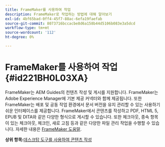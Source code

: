 ```yaml
---
title: FrameMaker를 사용하여 작업
description: FrameMaker로 작업하는 방법에 대해 알아보기
exl-id: 4bf65bad-0ff4-45f7-88ac-6efa19faefab
source-git-commit: 8073716bccacbe8d6a158b44d5106b083e3a5dcd
workflow-type: tm+mt
source-wordcount: '112'
ht-degree: 0%

---
```


# FrameMaker를 사용하여 작업 {#id221BH0L03XA}

FrameMaker는 AEM Guides의 컨텐츠 작성 및 게시를 지원합니다. FrameMaker는 Adobe Experience Manager에 기본 제공 커넥터와 함께 제공됩니다. 또한 FrameMaker는 배포 및 공동 작업 환경에서 문서 버전을 유지 관리할 수 있는 사용하기 쉬운 인터페이스를 제공합니다. FrameMaker에서 콘텐츠를 작성하고 PDF, HTML 5, EPUB 및 DITA와 같은 다양한 형식으로 게시할 수 있습니다. 또한 체크아웃, 종속 항목이 있는 체크아웃, 체크인, 새로 고침 등과 같은 다양한 파일 관리 작업을 수행할 수 있습니다. 자세한 내용은 [FrameMaker 도움말](https://help.adobe.com/en_US/framemaker/using/index.html).

**상위 항목:**[&#x200B;데스크탑 도구를 사용하여 콘텐츠 작성](author-desktop-tools.md)
